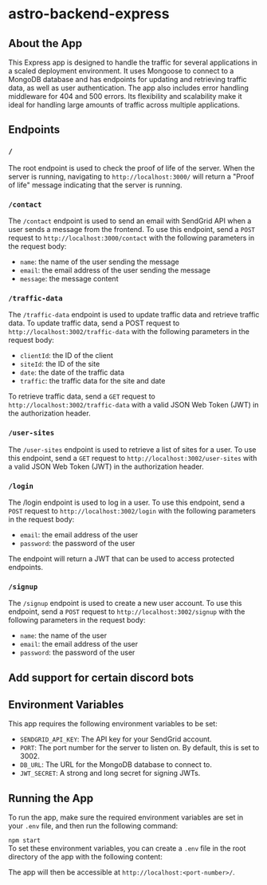 # astro-backend-express

## About the App

This Express app is designed to handle the traffic for several applications in a scaled deployment environment. It uses Mongoose to connect to a MongoDB database and has endpoints for updating and retrieving traffic data, as well as user authentication. The app also includes error handling middleware for 404 and 500 errors. Its flexibility and scalability make it ideal for handling large amounts of traffic across multiple applications.

## Endpoints

### `/`

The root endpoint is used to check the proof of life of the server. When the server is running, navigating to `http://localhost:3000/` will return a "Proof of life" message indicating that the server is running.

### `/contact`

The `/contact` endpoint is used to send an email with SendGrid API when a user sends a message from the frontend. To use this endpoint, send a `POST` request to `http://localhost:3000/contact` with the following parameters in the request body:

- `name`: the name of the user sending the message
- `email`: the email address of the user sending the message
- `message`: the message content

### `/traffic-data`

The `/traffic-data` endpoint is used to update traffic data and retrieve traffic data. To update traffic data, send a POST request to `http://localhost:3002/traffic-data` with the following parameters in the request body:

- `clientId`: the ID of the client
- `siteId`: the ID of the site
- `date`: the date of the traffic data
- `traffic`: the traffic data for the site and date

To retrieve traffic data, send a `GET` request to `http://localhost:3002/traffic-data` with a valid JSON Web Token (JWT) in the authorization header.

### `/user-sites`

The `/user-sites` endpoint is used to retrieve a list of sites for a user. To use this endpoint, send a `GET` request to `http://localhost:3002/user-sites` with a valid JSON Web Token (JWT) in the authorization header.

### `/login`

The /login endpoint is used to log in a user. To use this endpoint, send a `POST` request to `http://localhost:3002/login` with the following parameters in the request body:

- `email`: the email address of the user
- `password`: the password of the user

The endpoint will return a JWT that can be used to access protected endpoints.

### `/signup`

The `/signup` endpoint is used to create a new user account. To use this endpoint, send a `POST` request to `http://localhost:3002/signup` with the following parameters in the request body:

- `name`: the name of the user
- `email`: the email address of the user
- `password`: the password of the user

## Add support for certain discord bots

## Environment Variables

This app requires the following environment variables to be set:

- `SENDGRID_API_KEY`: The API key for your SendGrid account.
- `PORT`: The port number for the server to listen on. By default, this is set to 3002.
- `DB_URL`: The URL for the MongoDB database to connect to.
- `JWT_SECRET`: A strong and long secret for signing JWTs.

## Running the App

To run the app, make sure the required environment variables are set in your `.env` file, and then run the following command:

`npm start`  
To set these environment variables, you can create a `.env` file in the root directory of the app with the following content:

The app will then be accessible at `http://localhost:<port-number>/`.
